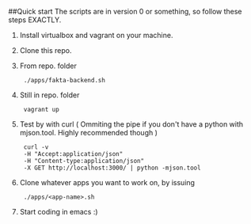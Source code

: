 ##Quick start
The scripts are in version 0 or something, so follow these steps EXACTLY.

1. Install virtualbox and vagrant on your machine.

2. Clone this repo.

3. From repo. folder
        
        ./apps/fakta-backend.sh 

4. Still in repo. folder 

        vagrant up

5. Test by with curl ( Ommiting the pipe if you don't have a python with mjson.tool. Highly recommended though )

        curl -v 
        -H "Accept:application/json" 
        -H "Content-type:application/json" 
        -X GET http://localhost:3000/ | python -mjson.tool 

6. Clone whatever apps you want to work on, by issuing 

        ./apps/<app-name>.sh

7. Start coding in emacs :)
